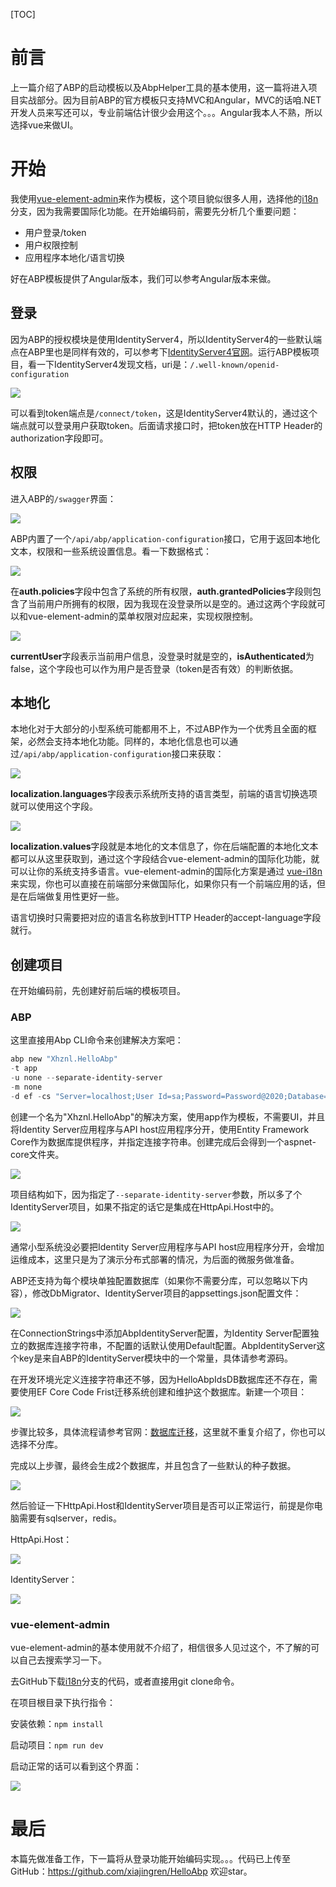 [TOC]

# 前言

上一篇介绍了ABP的启动模板以及AbpHelper工具的基本使用，这一篇将进入项目实战部分。因为目前ABP的官方模板只支持MVC和Angular，MVC的话咱.NET开发人员来写还可以，专业前端估计很少会用这个。。。Angular我本人不熟，所以选择vue来做UI。



# 开始

我使用[vue-element-admin](https://github.com/PanJiaChen/vue-element-admin)来作为模板，这个项目貌似很多人用，选择他的[i18n](https://github.com/PanJiaChen/vue-element-admin/tree/i18n)分支，因为我需要国际化功能。在开始编码前，需要先分析几个重要问题：

- 用户登录/token
- 用户权限控制
- 应用程序本地化/语言切换

好在ABP模板提供了Angular版本，我们可以参考Angular版本来做。

## 登录

因为ABP的授权模块是使用IdentityServer4，所以IdentityServer4的一些默认端点在ABP里也是同样有效的，可以参考下[IdentityServer4官网](https://identityserver4.readthedocs.io/)。运行ABP模板项目，看一下IdentityServer4发现文档，uri是：`/.well-known/openid-configuration`

![](https://img2020.cnblogs.com/blog/610959/202008/610959-20200810163749436-980878802.png)

可以看到token端点是`/connect/token`，这是IdentityServer4默认的，通过这个端点就可以登录用户获取token。后面请求接口时，把token放在HTTP Header的authorization字段即可。

## 权限

进入ABP的`/swagger`界面：

![](https://img2020.cnblogs.com/blog/610959/202008/610959-20200810165447203-1444129284.png)

ABP内置了一个`/api/abp/application-configuration`接口，它用于返回本地化文本，权限和一些系统设置信息。看一下数据格式：

![](https://img2020.cnblogs.com/blog/610959/202008/610959-20200810170048204-401146819.png)

在**auth.policies**字段中包含了系统的所有权限，**auth.grantedPolicies**字段则包含了当前用户所拥有的权限，因为我现在没登录所以是空的。通过这两个字段就可以和vue-element-admin的菜单权限对应起来，实现权限控制。

![](https://img2020.cnblogs.com/blog/610959/202008/610959-20200810171247311-1143536186.png)

**currentUser**字段表示当前用户信息，没登录时就是空的，**isAuthenticated**为false，这个字段也可以作为用户是否登录（token是否有效）的判断依据。

## 本地化

本地化对于大部分的小型系统可能都用不上，不过ABP作为一个优秀且全面的框架，必然会支持本地化功能。同样的，本地化信息也可以通过`/api/abp/application-configuration`接口来获取：

![](https://img2020.cnblogs.com/blog/610959/202008/610959-20200810171826125-307001118.png)

**localization.languages**字段表示系统所支持的语言类型，前端的语言切换选项就可以使用这个字段。

![](https://img2020.cnblogs.com/blog/610959/202008/610959-20200810172528544-1773818737.png)

**localization.values**字段就是本地化的文本信息了，你在后端配置的本地化文本都可以从这里获取到，通过这个字段结合vue-element-admin的国际化功能，就可以让你的系统支持多语言。vue-element-admin的国际化方案是通过 [vue-i18n](https://github.com/kazupon/vue-i18n)来实现，你也可以直接在前端部分来做国际化，如果你只有一个前端应用的话，但是在后端做复用性更好一些。

语言切换时只需要把对应的语言名称放到HTTP Header的accept-language字段就行。

## 创建项目

在开始编码前，先创建好前后端的模板项目。

### ABP

这里直接用Abp CLI命令来创建解决方案吧：

```powershell
abp new "Xhznl.HelloAbp" 
-t app 
-u none --separate-identity-server 
-m none 
-d ef -cs "Server=localhost;User Id=sa;Password=Password@2020;Database=HelloAbp;MultipleActiveResultSets=true"
```

创建一个名为"Xhznl.HelloAbp"的解决方案，使用app作为模板，不需要UI，并且将Identity Server应用程序与API host应用程序分开，使用Entity Framework Core作为数据库提供程序，并指定连接字符串。创建完成后会得到一个aspnet-core文件夹。

![](https://img2020.cnblogs.com/blog/610959/202008/610959-20200811094435880-828476414.png)

项目结构如下，因为指定了`--separate-identity-server`参数，所以多了个IdentityServer项目，如果不指定的话它是集成在HttpApi.Host中的。

![](https://img2020.cnblogs.com/blog/610959/202008/610959-20200811105932795-339687787.png)

通常小型系统没必要把Identity Server应用程序与API host应用程序分开，会增加运维成本，这里只是为了演示分布式部署的情况，为后面的微服务做准备。

ABP还支持为每个模块单独配置数据库（如果你不需要分库，可以忽略以下内容），修改DbMigrator、IdentityServer项目的appsettings.json配置文件：

![](https://img2020.cnblogs.com/blog/610959/202008/610959-20200811160628452-1933296949.png)

在ConnectionStrings中添加AbpIdentityServer配置，为Identity Server配置独立的数据库连接字符串，不配置的话默认使用Default配置。AbpIdentityServer这个key是来自ABP的IdentityServer模块中的一个常量，具体请参考源码。

在开发环境光定义连接字符串还不够，因为HelloAbpIdsDB数据库还不存在，需要使用EF Core Code Frist迁移系统创建和维护这个数据库。新建一个项目：

![](https://img2020.cnblogs.com/blog/610959/202008/610959-20200812171158565-132408323.png)

步骤比较多，具体流程请参考官网：[数据库迁移](https://docs.abp.io/zh-Hans/abp/latest/Entity-Framework-Core-Migrations#使用多个数据库)，这里就不重复介绍了，你也可以选择不分库。

完成以上步骤，最终会生成2个数据库，并且包含了一些默认的种子数据。

![](https://img2020.cnblogs.com/blog/610959/202008/610959-20200811163403948-1392973109.png)

然后验证一下HttpApi.Host和IdentityServer项目是否可以正常运行，前提是你电脑需要有sqlserver，redis。

HttpApi.Host：

![](https://img2020.cnblogs.com/blog/610959/202008/610959-20200811172838923-1221899843.png)

IdentityServer：

![](https://img2020.cnblogs.com/blog/610959/202008/610959-20200811172903263-416062701.png)

### vue-element-admin

vue-element-admin的基本使用就不介绍了，相信很多人见过这个，不了解的可以自己去搜索学习一下。

去GitHub下载[i18n](https://github.com/PanJiaChen/vue-element-admin/tree/i18n)分支的代码，或者直接用git clone命令。

在项目根目录下执行指令：

安装依赖：`npm install`

启动项目：`npm run dev`

启动正常的话可以看到这个界面：

![](https://img2020.cnblogs.com/blog/610959/202008/610959-20200810190011711-1997461720.png)



# 最后

本篇先做准备工作，下一篇将从登录功能开始编码实现。。。代码已上传至GitHub：https://github.com/xiajingren/HelloAbp 欢迎star。


